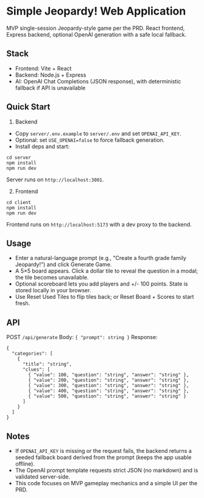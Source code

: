 # Simple Jeopardy! Web Application

MVP single-session Jeopardy-style game per the PRD. React frontend, Express backend, optional OpenAI generation with a safe local fallback.

## Stack
- Frontend: Vite + React
- Backend: Node.js + Express
- AI: OpenAI Chat Completions (JSON response), with deterministic fallback if API is unavailable

## Quick Start

1) Backend
- Copy `server/.env.example` to `server/.env` and set `OPENAI_API_KEY`.
- Optional: set `USE_OPENAI=false` to force fallback generation.
- Install deps and start:
```
cd server
npm install
npm run dev
```
Server runs on `http://localhost:3001`.

2) Frontend
```
cd client
npm install
npm run dev
```
Frontend runs on `http://localhost:5173` with a dev proxy to the backend.

## Usage
- Enter a natural-language prompt (e.g., "Create a fourth grade family Jeopardy!") and click Generate Game.
- A 5×5 board appears. Click a dollar tile to reveal the question in a modal; the tile becomes unavailable.
- Optional scoreboard lets you add players and +/- 100 points. State is stored locally in your browser.
- Use Reset Used Tiles to flip tiles back; or Reset Board + Scores to start fresh.

## API
POST `/api/generate`
Body: `{ "prompt": string }`
Response:
```
{
  "categories": [
    {
      "title": "string",
      "clues": [
        { "value": 100, "question": "string", "answer": "string" },
        { "value": 200, "question": "string", "answer": "string" },
        { "value": 300, "question": "string", "answer": "string" },
        { "value": 400, "question": "string", "answer": "string" },
        { "value": 500, "question": "string", "answer": "string" }
      ]
    }
  ]
}
```

## Notes
- If `OPENAI_API_KEY` is missing or the request fails, the backend returns a seeded fallback board derived from the prompt (keeps the app usable offline).
- The OpenAI prompt template requests strict JSON (no markdown) and is validated server-side.
- This code focuses on MVP gameplay mechanics and a simple UI per the PRD.

